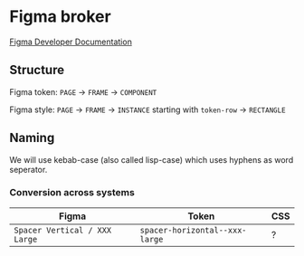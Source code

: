 # Figma broker

[Figma Developer Documentation](https://www.figma.com/developers/docs)

## Structure

Figma token:
`PAGE` -> `FRAME` -> `COMPONENT`

Figma style:
`PAGE` -> `FRAME` -> `INSTANCE` starting with `token-row` -> `RECTANGLE`

## Naming

We will use kebab-case (also called lisp-case) which uses hyphens as word seperator.

### Conversion across systems

| Figma                         | Token                          | CSS |
| ----------------------------- | ------------------------------ | --- |
| `Spacer Vertical / XXX Large` | `spacer-horizontal--xxx-large` | ?   |